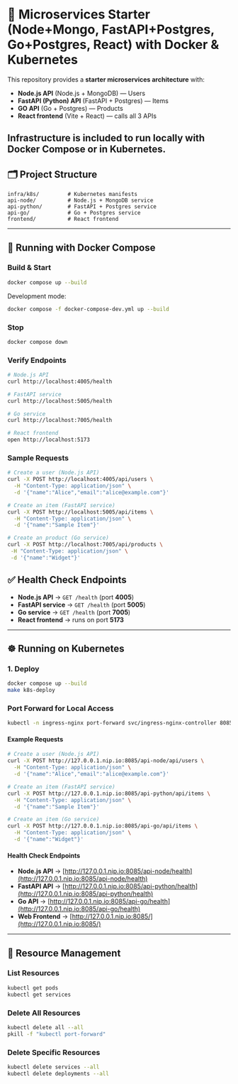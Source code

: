 # 🚀 Microservices Starter (Node+Mongo, FastAPI+Postgres, Go+Postgres, React) with Docker & Kubernetes

This repository provides a **starter microservices architecture** with:

* **Node.js API** (Node.js + MongoDB) — Users
* **FastAPI (Python) API** (FastAPI + Postgres) — Items
* **GO API** (Go + Postgres) — Products
* **React frontend** (Vite + React) — calls all 3 APIs

Infrastructure is included to run **locally with Docker Compose** or in **Kubernetes**.
---

## 🗂 Project Structure

```
infra/k8s/         # Kubernetes manifests
api-node/          # Node.js + MongoDB service
api-python/        # FastAPI + Postgres service
api-go/            # Go + Postgres service
frontend/          # React frontend
```

---

## 🐳 Running with Docker Compose

### Build & Start

```bash
docker compose up --build
```

Development mode:

```bash
docker compose -f docker-compose-dev.yml up --build
```

### Stop

```bash
docker compose down
```

### Verify Endpoints

```bash
# Node.js API
curl http://localhost:4005/health

# FastAPI service
curl http://localhost:5005/health

# Go service
curl http://localhost:7005/health

# React frontend
open http://localhost:5173
```

### Sample Requests

```bash
# Create a user (Node.js API)
curl -X POST http://localhost:4005/api/users \
  -H "Content-Type: application/json" \
  -d '{"name":"Alice","email":"alice@example.com"}'

# Create an item (FastAPI service)
curl -X POST http://localhost:5005/api/items \
  -H "Content-Type: application/json" \
  -d '{"name":"Sample Item"}'

# Create an product (Go service)
curl -X POST http://localhost:7005/api/products \
 -H "Content-Type: application/json" \
 -d '{"name":"Widget"}'
```

## ✅ Health Check Endpoints

* **Node.js API** → `GET /health` (port **4005**)
* **FastAPI service** → `GET /health` (port **5005**)
* **Go service** → `GET /health` (port **7005**)
* **React frontend** → runs on port **5173**

---

## ☸️ Running on Kubernetes

### 1. Deploy 

```bash
docker compose up --build
make k8s-deploy
```

### Port Forward for Local Access

```bash
kubectl -n ingress-nginx port-forward svc/ingress-nginx-controller 8085:80
```

#### Example Requests

```bash
# Create a user (Node.js API)
curl -X POST http://127.0.0.1.nip.io:8085/api-node/api/users \
  -H "Content-Type: application/json" \
  -d '{"name":"Alice","email":"alice@example.com"}'

# Create an item (FastAPI service)
curl -X POST http://127.0.0.1.nip.io:8085/api-python/api/items \
  -H "Content-Type: application/json" \
  -d '{"name":"Sample Item"}'

# Create an item (Go service)
curl -X POST http://127.0.0.1.nip.io:8085/api-go/api/items \
  -H "Content-Type: application/json" \
  -d '{"name":"Widget"}'

```

#### Health Check Endpoints

* **Node.js API** → [http://127.0.0.1.nip.io:8085/api-node/health](http://127.0.0.1.nip.io:8085/api-node/health)
* **FastAPI API** → [http://127.0.0.1.nip.io:8085/api-python/health](http://127.0.0.1.nip.io:8085/api-python/health)
* **Go API** → [http://127.0.0.1.nip.io:8085/api-go/health](http://127.0.0.1.nip.io:8085/api-go/health)
* **Web Frontend** → [http://127.0.0.1.nip.io:8085/](http://127.0.0.1.nip.io:8085/)

---


## 🔧 Resource Management

### List Resources

```bash
kubectl get pods
kubectl get services
```

### Delete All Resources

```bash
kubectl delete all --all
pkill -f "kubectl port-forward"
```

### Delete Specific Resources

```bash
kubectl delete services --all
kubectl delete deployments --all
```
